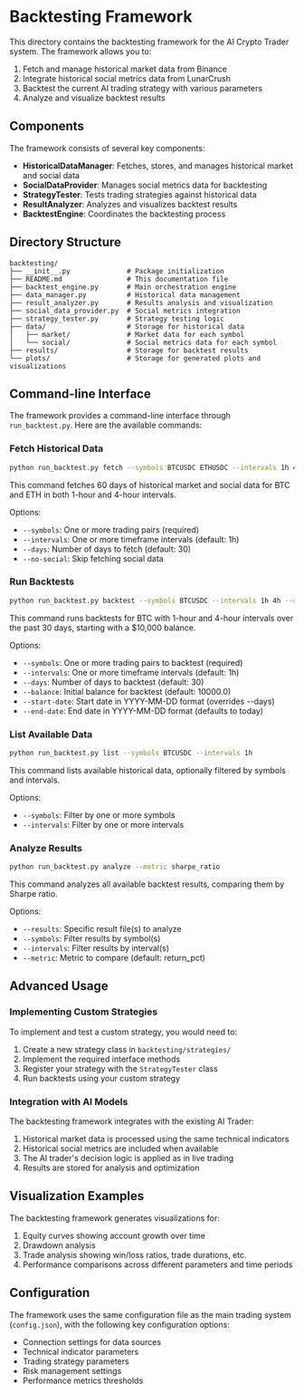 # Backtesting Framework

This directory contains the backtesting framework for the AI Crypto Trader system. The framework allows you to:

1. Fetch and manage historical market data from Binance
2. Integrate historical social metrics data from LunarCrush
3. Backtest the current AI trading strategy with various parameters
4. Analyze and visualize backtest results

## Components

The framework consists of several key components:

- **HistoricalDataManager**: Fetches, stores, and manages historical market and social data
- **SocialDataProvider**: Manages social metrics data for backtesting
- **StrategyTester**: Tests trading strategies against historical data
- **ResultAnalyzer**: Analyzes and visualizes backtest results
- **BacktestEngine**: Coordinates the backtesting process

## Directory Structure

```
backtesting/
├── __init__.py              # Package initialization
├── README.md                # This documentation file
├── backtest_engine.py       # Main orchestration engine
├── data_manager.py          # Historical data management
├── result_analyzer.py       # Results analysis and visualization
├── social_data_provider.py  # Social metrics integration
├── strategy_tester.py       # Strategy testing logic
├── data/                    # Storage for historical data
│   ├── market/              # Market data for each symbol
│   └── social/              # Social metrics data for each symbol
├── results/                 # Storage for backtest results
└── plots/                   # Storage for generated plots and visualizations
```

## Command-line Interface

The framework provides a command-line interface through `run_backtest.py`. Here are the available commands:

### Fetch Historical Data

```bash
python run_backtest.py fetch --symbols BTCUSDC ETHUSDC --intervals 1h 4h --days 60
```

This command fetches 60 days of historical market and social data for BTC and ETH in both 1-hour and 4-hour intervals.

Options:
- `--symbols`: One or more trading pairs (required)
- `--intervals`: One or more timeframe intervals (default: 1h)
- `--days`: Number of days to fetch (default: 30)
- `--no-social`: Skip fetching social data

### Run Backtests

```bash
python run_backtest.py backtest --symbols BTCUSDC --intervals 1h 4h --days 30 --balance 10000
```

This command runs backtests for BTC with 1-hour and 4-hour intervals over the past 30 days, starting with a $10,000 balance.

Options:
- `--symbols`: One or more trading pairs to backtest (required)
- `--intervals`: One or more timeframe intervals (default: 1h)
- `--days`: Number of days to backtest (default: 30)
- `--balance`: Initial balance for backtest (default: 10000.0)
- `--start-date`: Start date in YYYY-MM-DD format (overrides --days)
- `--end-date`: End date in YYYY-MM-DD format (defaults to today)

### List Available Data

```bash
python run_backtest.py list --symbols BTCUSDC --intervals 1h
```

This command lists available historical data, optionally filtered by symbols and intervals.

Options:
- `--symbols`: Filter by one or more symbols
- `--intervals`: Filter by one or more intervals

### Analyze Results

```bash
python run_backtest.py analyze --metric sharpe_ratio
```

This command analyzes all available backtest results, comparing them by Sharpe ratio.

Options:
- `--results`: Specific result file(s) to analyze
- `--symbols`: Filter results by symbol(s)
- `--intervals`: Filter results by interval(s)
- `--metric`: Metric to compare (default: return_pct)

## Advanced Usage

### Implementing Custom Strategies

To implement and test a custom strategy, you would need to:

1. Create a new strategy class in `backtesting/strategies/`
2. Implement the required interface methods
3. Register your strategy with the `StrategyTester` class
4. Run backtests using your custom strategy

### Integration with AI Models

The backtesting framework integrates with the existing AI Trader:

1. Historical market data is processed using the same technical indicators
2. Historical social metrics are included when available
3. The AI trader's decision logic is applied as in live trading
4. Results are stored for analysis and optimization

## Visualization Examples

The backtesting framework generates visualizations for:

1. Equity curves showing account growth over time
2. Drawdown analysis
3. Trade analysis showing win/loss ratios, trade durations, etc.
4. Performance comparisons across different parameters and time periods

## Configuration

The framework uses the same configuration file as the main trading system (`config.json`), with the following key configuration options:

- Connection settings for data sources
- Technical indicator parameters
- Trading strategy parameters
- Risk management settings
- Performance metrics thresholds